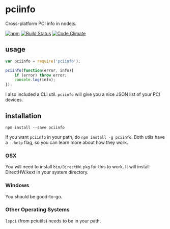 # pciinfo

Cross-platform PCI info in nodejs.

[![npm](https://nodei.co/npm/pciinfo.png)](https://www.npmjs.com/package/pciinfo)
[![Build Status](https://travis-ci.org/konsumer/pciinfo.svg?branch=master)](https://travis-ci.org/konsumer/pciinfo)
[![Code Climate](https://codeclimate.com/github/konsumer/pciinfo/badges/gpa.svg)](https://codeclimate.com/github/konsumer/pciinfo)

## usage

```javascript
var pciinfo = require('pciinfo');

pciinfo(function(error, info){
	if (error) throw error;
	console.log(info);
});
```

I also included a CLI util. `pciinfo` will give you a nice JSON list of your PCI devices.


## installation

`npm install --save pciinfo`

If you want `pciinfo` in your path, do `npm install -g pciinfo`. Both utils have a `--help` flag, so you can learn more about how they work.


### OSX

You will need to install `bin/DirectHW.pkg` for this to work. It will install DirectHW.kext in your system directory.


### Windows

You should be good-to-go.


### Other Operating Systems

`lspci` (from pciutils) needs to be in your path.
